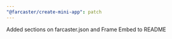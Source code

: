 ```yaml
---
"@farcaster/create-mini-app": patch
---
```


Added sections on farcaster.json and Frame Embed to README

